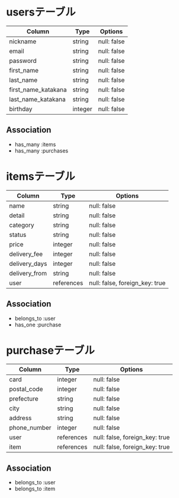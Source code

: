 # usersテーブル

| Column              | Type    | Options     |
| ------------------- | ------- | ----------- |
| nickname            | string  | null: false |
| email               | string  | null: false |
| password            | string  | null: false |
| first_name          | string  | null: false |
| last_name           | string  | null: false |
| first_name_katakana | string  | null: false |
| last_name_katakana  | string  | null: false |
| birthday            | integer | null: false |

## Association

- has_many :items
- has_many :purchases

# itemsテーブル

| Column        | Type       | Options                        |
| ------------- | ---------- | ------------------------------ |
| name          | string     | null: false                    |
| detail        | string     | null: false                    |
| category      | string     | null: false                    |
| status        | string     | null: false                    |
| price         | integer    | null: false                    |
| delivery_fee  | integer    | null: false                    |
| delivery_days | integer    | null: false                    |
| delivery_from | string     | null: false                    |
| user          | references | null: false, foreign_key: true |

## Association

- belongs_to :user
- has_one :purchase

# purchaseテーブル

| Column       | Type       | Options                        |
| ------------ | ---------- | ------------------------------ |
| card         | integer    | null: false                    |
| postal_code  | integer    | null: false                    |
| prefecture   | string     | null: false                    |
| city         | string     | null: false                    |
| address      | string     | null: false                    |
| phone_number | integer    | null: false                    |
| user         | references | null: false, foreign_key: true |
| item         | references | null: false, foreign_key: true |

## Association

- belongs_to :user
- belongs_to :item